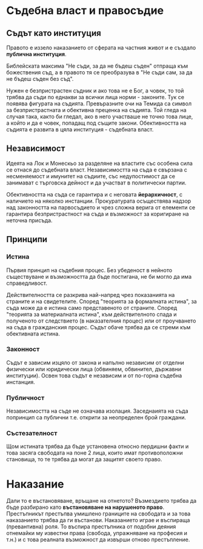 # Съдебна власт и правосъдие
## Съдът като институция
Правото е иззело наказанието от сферата на частния живот и е създало 
__публична институция__.

Библейската максима "Не съди, за да не бъдеш съден" отпраща към божествения съд, а
в правото тя се преобразува в "Не съди сам, за да не бъдеш съден без съд".

Нужен е безпристрастен съдник и ако това не е Бог, а човек, то той трябва да съди по
еднакви за всички лица норми - законите. Тук се появява фигурата на съдията. 
Превъразните очи на Темида са символ за безпристрастната и обективна преценка на 
съдията. Той гледа на случая така, както би гледал, ако в него участваше не точно 
това лице, а който и да е човек, попадащ под същите закони. Обективността на съдията
е развита в цяла институция - съдебната власт.

## Независимост
Идеята на Лок и Монескьо за разделяне на властите със особена сила се отнася до 
съдебната власт. Независимостта на съда е свързана с несменяемост и имунитет на 
съдиите, със недупостимост да се занимават с търговска дейност и да участват в 
политически партии.

Обективността на съда се гарантира и с неговата __йерархичност__, с наличието на 
няколко инстанции. Прокуратурата осъществява надзор над законността на парвосъдието и
чрез сложна верига от елементи се гарантира безпристрастност на съда и възможност за
коригиране на неточна присъда.

## Принципи
### Истина 
Първия принцип на съдебния процес. Без убеденост в нейното съществуване и 
възможността да бъде постигана, не би могло да има справедливост.

Действителността се разкрива най-напред чрез показанията на страните и на 
свидетелите. Според "теорията за формалната истина", за съда може да е истина само 
представеното от страните. Според "теорията за материалната истина", към 
действителното спада и полученото от следствието (в наказателния процес) или от 
проучването на съда в гражданския процес. Съдът обаче трябва да се стреми към 
обективната истина.

### Законност
Съдът е зависим изцяло от закона и напълно независим от отделни физически или 
юридически лица (обвиняем, обвинител, държавни институции). Освен това съдът е 
независим и от по-горна съдебна инстанция.

### Публичност
Независимостта на съде не означава изолация. Заседнаията на съда попринцип са 
публични т.е. открити за неопределен брой граждани.

### Състезателност
Щом истината трябва да бъде установена относно пердишни факти и това засяга 
свободата на поне 2 лица, които имат противоположни становища, то те трябва да могат 
да защитят своето право.

# Наказание
Дали то е въстановяване, връщане на отнетото? Възмездието трябва да бъде разбирано
като __въстановяване на нарушеното право__. Престъпникът престъпва умишлено 
границите на свободата и за това наказанието трябва да ги въстанови. Наказанието 
играе и въспираща (превантивна) роля. То въспира престъпника от подобни деяния 
отнемайки му известни права (свобода, упражняване на професия и т.н.) и с това 
реалната възможност да извърши отново престъпление.